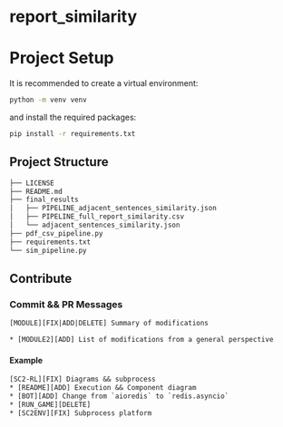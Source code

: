 # report_similarity


# Project Setup


It is recommended to create a virtual environment:
   ```sh
   python -m venv venv
   ```

and install the required packages:
   ```sh
   pip install -r requirements.txt
   ```

## Project Structure

```txt
├── LICENSE
├── README.md
├── final_results
│   ├── PIPELINE_adjacent_sentences_similarity.json
│   ├── PIPELINE_full_report_similarity.csv
│   └── adjacent_sentences_similarity.json
├── pdf_csv_pipeline.py
├── requirements.txt
└── sim_pipeline.py
```

## Contribute

### Commit && PR Messages

```txt
[MODULE][FIX|ADD|DELETE] Summary of modifications

* [MODULE2][ADD] List of modifications from a general perspective
```

#### Example

```txt
[SC2-RL][FIX] Diagrams && subprocess
* [README][ADD] Execution && Component diagram
* [BOT][ADD] Change from `aioredis` to `redis.asyncio`
* [RUN_GAME][DELETE]
* [SC2ENV][FIX] Subprocess platform
```

